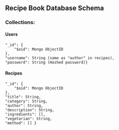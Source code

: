 ## Recipe Book Database Schema

### Collections:

#### Users 

	"_id": {
        "$oid": Mongo ObjectID
    },
    "username": String (same as "author" in recipes),
    "password": String (Hashed password)}

#### Recipes

    "_id": {
        "$oid": Mongo ObjectID
    },
    "title": String,
    "category": String,
    "author": String,
    "description": String,
    "ingredients": [],
    "vegetarian": String,
    "method": [] }


